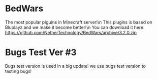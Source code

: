 # BedWars
The most popular plguins in Minecraft server!\n
This plugins is based on Bluplayz and we make it become better!\n
You can download it here: https://github.com/NetherTechnology/BedWars/archive/3.2.0.zip
# Bugs Test Ver #3
Bugs test version is used in a big update! we use bugs test version to testing bugs!
